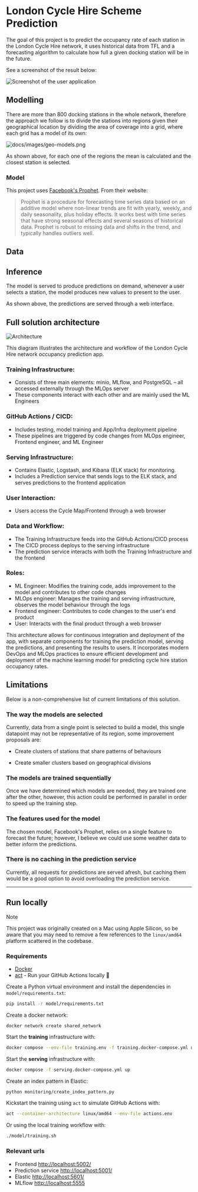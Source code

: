 # London Cycle Hire Scheme Prediction

The goal of this project is to predict the occupancy rate of each station in the London Cycle Hire network, it uses historical data from TFL and a forecasting algorithm to calculate how full a given docking station will be in the future.

See a screenshot of the result below:

![Screenshot of the user application](docs/images/service-screenshot.png)


## Modelling

There are more than 800 docking stations in the whole network, therefore the approach we follow is to divide the stations into regions given their geographical location by dividing the area of coverage into a grid, where each grid has a model of its own:

![docs/images/geo-models.png](docs/images/geo-models.png)

As shown above, for each one of the regions the mean is calculated and the closest station is selected.

### Model

This project uses [Facebook's Prophet](https://facebook.github.io/prophet/). From their website:

 > Prophet is a procedure for forecasting time series data based on an additive model where non-linear trends are fit with yearly, weekly, and daily seasonality, plus holiday effects. It works best with time series that have strong seasonal effects and several seasons of historical data. Prophet is robust to missing data and shifts in the trend, and typically handles outliers well.

## Data



## Inference

The model is served to produce predictions on demand, whenever a user selects a station, the model produces new values to present to the user.

As shown above, the predictions are served through a web interface.

## Full solution architecture

![Architecture](docs/diagrams/architecture.png)

This diagram illustrates the architecture and workflow of the London Cycle Hire network occupancy prediction app.

### Training Infrastructure:
   - Consists of three main elements: minio, MLflow, and PostgreSQL – all accessed externally through the MLOps server
   - These components interact with each other and are mainly used the ML Engineers

### GitHub Actions / CICD:
   - Includes testing, model training and App/Infra deployment pipeline
   - These pipelines are triggered by code changes from MLOps engineer, Frontend engineer, and ML Engineer

### Serving Infrastructure:
   - Contains Elastic, Logstash, and Kibana (ELK stack) for monitoring.
   - Includes a Prediction service that sends logs to the ELK stack, and serves predictions to the frontend application

### User Interaction:
   - Users access the Cycle Map/Frontend through a web browser

### Data and Workflow:
   - The Training Infrastructure feeds into the GitHub Actions/CICD process
   - The CICD process deploys to the serving infrastructure
   - The prediction service interacts with both the Training Infrastructure and the frontend

### Roles:
   - ML Engineer: Modifies the training code, adds improvement to the model and contributes to other code changes
   - MLOps engineer: Manages the training and serving infrastructure, observes the model behaviour through the logs
   - Frontend engineer: Contributes to code changes to the user's end product
   - User: Interacts with the final product through a web browser

This architecture allows for continuous integration and deployment of the app, with separate components for training the prediction model, serving the predictions, and presenting the results to users. It incorporates modern DevOps and MLOps practices to ensure efficient development and deployment of the machine learning model for predicting cycle hire station occupancy rates.

## Limitations

Below is a non-comprehensive list of current limitations of this solution.

### The way the models are selected

Currently, data from a single point is selected to build a model, this single datapoint may not be representative of its region, some improvement proposals are:

 - Create clusters of stations that share patterns of behaviours

 - Create smaller clusters based on geographical divisions

### The models are trained sequentially

Once we have determined which models are needed, they are trained one after the other, however, this action could be performed in parallel in order to speed up the training step.

### The features used for the model

The chosen model, Facebook's Prophet, relies on a single feature to forecast the future; however, I believe we could use some weather data to better inform the predictions.

### There is no caching in the prediction service

Currently, all requests for predictions are served afresh, but caching them would be a good option to avoid overloading the prediction service.

---

## Run locally

> [!NOTE]
> This project was originally created on a Mac using Apple Silicon, so be aware that you may need to remove a few references to the `linux/amd64` platform scattered in the codebase.

### Requirements

 - [Docker](https://www.docker.com/)
 - [act](https://github.com/nektos/act) - Run your GitHub Actions locally 🚀

Create a Python virtual environment and install the dependencies in `model/requirements.txt`:

```bash
pip install -r model/requirements.txt
```

Create a docker network:

```
docker network create shared_network
```

Start the **training** infrastructure with:

```bash
docker compose --env-file training.env -f training.docker-compose.yml up
```

Start the **serving** infrastructure with:

```bash
docker compose -f serving.docker-compose.yml up
```

Create an index pattern in Elastic:

```bash
python monitoring/create_index_pattern.py
```

Kickstart the training using `act` to simulate GitHub Actions with:

```bash
act --container-architecture linux/amd64 --env-file actions.env
```

Or using the local training workflow with:

```bash
./model/training.sh
```

### Relevant urls

 - Frontend [http://localhost:5002/](http://localhost:5002/)
 - Prediction service [http://localhost:5001/](http://localhost:5001/)
 - Elastic [http://localhost:5601/](http://localhost:5601/)
 - MLflow [http://localhost:5555](http://localhost:5555/)
